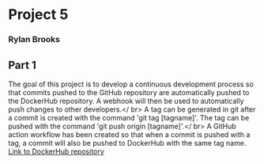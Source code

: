 # Project 5
### Rylan Brooks
## Part 1
The goal of this project is to develop a continuous development process so that commits pushed to the GitHub repository are automatically pushed to the DockerHub repository. A webhook will then be used to automatically push changes to other developers.</ br>
A tag can be generated in git after a commit is created with the command 'git tag [tagname]'. The tag can be pushed with the command 'git push origin [tagname]'.</ br>
A GitHub action workflow has been created so that when a commit is pushed with a tag, a commit will also be pushed to DockerHub with the same tag name.<br />
[Link to DockerHub repository](https://hub.docker.com/repository/docker/arrjaybrooks/f23cicd/general)<br />
